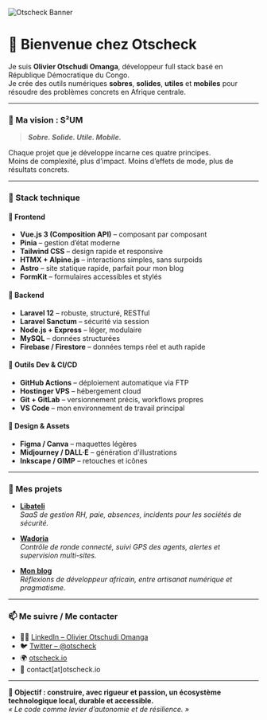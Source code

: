 ![Otscheck Banner](https://raw.githubusercontent.com/otscheck/otscheck/refs/heads/main/ChatGPT%20Image%2028%20ao%C3%BBt%202025%2C%2012_20_05.png)

# 👋 Bienvenue chez Otscheck

Je suis **Olivier Otschudi Omanga**, développeur full stack basé en République Démocratique du Congo.  
Je crée des outils numériques **sobres**, **solides**, **utiles** et **mobiles** pour résoudre des problèmes concrets en Afrique centrale.

---

### 💠 Ma vision : **S²UM**
> _**Sobre. Solide. Utile. Mobile.**_

Chaque projet que je développe incarne ces quatre principes.  
Moins de complexité, plus d’impact. Moins d’effets de mode, plus de résultats concrets.

---

### 🔧 Stack technique

#### 🔹 **Frontend**
- **Vue.js 3 (Composition API)** – composant par composant
- **Pinia** – gestion d’état moderne
- **Tailwind CSS** – design rapide et responsive
- **HTMX + Alpine.js** – interactions simples, sans surpoids
- **Astro** – site statique rapide, parfait pour mon blog
- **FormKit** – formulaires accessibles et stylés

#### 🔹 **Backend**
- **Laravel 12** – robuste, structuré, RESTful
- **Laravel Sanctum** – sécurité via session
- **Node.js + Express** – léger, modulaire
- **MySQL** – données structurées
- **Firebase / Firestore** – données temps réel et auth rapide

#### 🔹 **Outils Dev & CI/CD**
- **GitHub Actions** – déploiement automatique via FTP
- **Hostinger VPS** – hébergement cloud
- **Git + GitLab** – versionnement précis, workflows propres
- **VS Code** – mon environnement de travail principal

#### 🔹 **Design & Assets**
- **Figma / Canva** – maquettes légères
- **Midjourney / DALL·E** – génération d’illustrations
- **Inkscape / GIMP** – retouches et icônes

---

### 🚀 Mes projets

- **[Libateli](https://libateli.com)**  
  _SaaS de gestion RH, paie, absences, incidents pour les sociétés de sécurité._

- **[Wadoria](https://wadoria.com)**  
  _Contrôle de ronde connecté, suivi GPS des agents, alertes et supervision multi-sites._

- **[Mon blog](https://otscheck.io)**  
  _Réflexions de développeur africain, entre artisanat numérique et pragmatisme._

---

### 📫 Me suivre / Me contacter

- 🧑‍💼 [LinkedIn – Olivier Otschudi Omanga](https://linkedin.com/in/olivier-otschudi)
- 🐦 [Twitter – @otscheck](https://twitter.com/otscheck)
- 🌍 [otscheck.io](https://otscheck.io)
- 📧 contact[at]otscheck.io

---

**🎯 Objectif : construire, avec rigueur et passion, un écosystème technologique local, durable et accessible.**  
*« Le code comme levier d’autonomie et de résilience. »*

